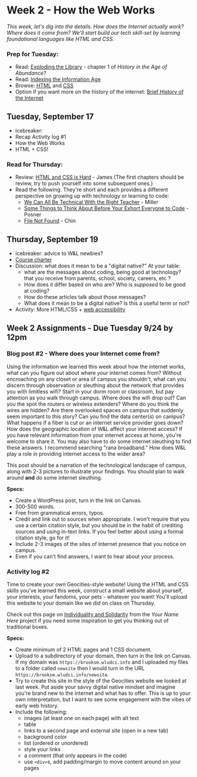 # Week 2 - How the Web Works

*This week, let's dig into the details. How does the Internet actually work? Where does it come from? We'll start build our tech skill-set by learning foundational languages like HTML and CSS.*

### Prep for Tuesday: 

* Read: [Exploding the Library](https://ebookcentral.proquest.com/lib/wlu/reader.action?docID=5732673&ppg=46) - chapter 1 of *History in the Age of Abundance?*
* Read: [Indexing the Information Age](https://aeon.co/essays/the-birth-of-our-system-for-describing-web-content) 
* Browse: [HTML](https://www.w3schools.com/html/default.asp) and [CSS](https://www.w3schools.com/css/default.asp)
* Option if you want more on the history of the internet: [Brief History of the Internet](https://www.internetsociety.org/internet/history-internet/brief-history-internet/)

## Tuesday, September 17
* icebreaker: 
* Recap Activity log #1 
* How the Web Works
* HTML + CSS! 


### Read for Thursday:
* Review: [HTML and CSS is Hard](https://internetingishard.netlify.app/html-and-css/) - James (The first chapters should be review, try to push yourself into some subsequent ones.)
* Read the following. They're short and each provides a different perspective on growing up with technology or learning to code: 
	* [We Can All Be Technical With the Right Teacher](https://recompilermag.com/issues/issue-0/we-can-all-be-technical-with-the-right-teacher/) - Miller
	* [Some Things to Think About Before Your Exhort Everyone to Code](http://miriamposner.com/blog/some-things-to-think-about-before-you-exhort-everyone-to-code/) - Posner
	* [File Not Found](https://www.theverge.com/22684730/students-file-folder-directory-structure-education-gen-z) - Chin


## Thursday, September 19
* icebreaker: advice to W&L newbies? 
* [Course charter](https://wlu.app.box.com/notes/1651570720770)
* Discussion: what does it mean to be a "digital native?" At your table:
	* what are the messages about coding, being good at technology? that you receive from parents, school, society, careers, etc ? 
	* How does it differ based on who are? Who is *supposed* to be good at coding? 
	* How do these articles talk about those messages? 
	* What does it mean to be a digital native? Is this a useful term or not? 
* Activity: More HTML/CSS + [web accessibility](https://www.w3.org/WAI/test-evaluate/preliminary/)

## Week 2 Assignments - Due Tuesday 9/24 by 12pm


### Blog post #2 - Where does your Internet come from?

Using the information we learned this week about how the internet works, what can you figure out about where *your* internet comes from? Without encroaching on any closet or area of campus you shouldn't, what can you discern through observation or sleuthing about the network that provides you with limitless wifi? Start in your dorm room or classroom, but pay attention as you walk through campus. Where does the wifi drop out? Can you the spot the routers or wireless extenders? Where do you think the wires are hidden? Are there overlooked spaces on campus that suddenly seem important to this story? Can you find the data center(s) on campus? What happens if a fiber is cut or an internet service provider goes down? How does the geographic location of W&L affect your internet access? If you have relevant information from your internet access at home, you're welcome to share it. You may also have to do some internet sleuthing to find these answers. I recommend searching "rana broadband." How does W&L play a role in providing internet access to the wider area?

This post should be a narration of the technological landscape of campus, along with 2-3 pictures to illustrate your findings. You should plan to walk around **and** do some internet sleuthing.

**Specs:**

* Create a WordPress post, turn in the link on Canvas.
* 300-500 words.
* Free from grammatical errors, typos. 
* Credit and link out to sources when appropriate. I won't require that you use a certain citation style, but you should be in the habit of crediting sources and using in-text links. If you feel better about using a formal citation style, go for it! 
* Include 2-3 images of the sites of Internet presence that you notice on campus. 
* Even if you can't find answers, I want to hear about your process. 


### Activity log #2

Time to create your own Geocities-style website! Using the HTML and CSS skills you've learned this week, construct a small website about yourself, your interests, your fandoms, your pets - whatever you want! You'll upload this website to your domain like we did on class on Thursday.

Check out this page on [Individuality and Solidarity](https://yournamehere.scholarslab.org/individuality-solidarity/) from the *Your Name Here* project if you need some inspiration to get you thinking out of traditional boxes.

**Specs:**

* Create minimum of 2 HTML pages and 1 CSS document. 
* Upload to a subdirectory of your domain, then turn in the link on Canvas. If my domain was `https://brooksm.wludci.info` and I uploaded my files to a folder called `newsite` then I would turn in the URL `https://brooksm.wludci.info/newsite`. 
* Try to create this site in the style of the Geocities website we looked at last week. Put aside your savvy digital native mindset and imagine you're brand new to the internet and what has to offer. This is up to your own interpretation, but I want to see some engagement with the vibes of early web history. 
* Include the following:
	* images (at least one on each page) with alt text
	* table
	* links to a second page and external site (open in a new tab)
	* background color
	* list (ordered or unordered)
	* style your links
	* a comment (that only appears in the code)
	* use `<div>`s, add padding/margin to move content around on your pages

